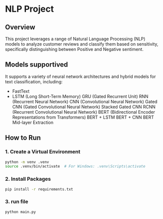 # NLP Project

## Overview
This project leverages a range of Natural Language Processing (NLP) models to analyze customer reviews and classify them based on sensitivity, specifically distinguishing between Positive and Negative sentiment.

## Models supportived
It supports a variety of neural network architectures and hybrid models for text classification, including:
- FastText
- LSTM (Long Short-Term Memory)
    GRU (Gated Recurrent Unit)
    RNN (Recurrent Neural Network)
    CNN (Convolutional Neural Network)
    Gated CNN (Gated Convolutional Neural Network)
    Stacked Gated CNN
    RCNN (Recurrent Convolutional Neural Network)
    BERT (Bidirectional Encoder Representations from Transformers)
    BERT + LSTM
    BERT + CNN
    BERT Mid-layer Extraction


## How to Run
### 1. Create a Virtual Environment


```bash
python -m venv .venv
source .venv/bin/activate  # For Windows: .venv\Scripts\activate
```

### 2. Install Packages
```bash
pip install -r requirements.txt
```

### 3. run file
```bash
python main.py
```
